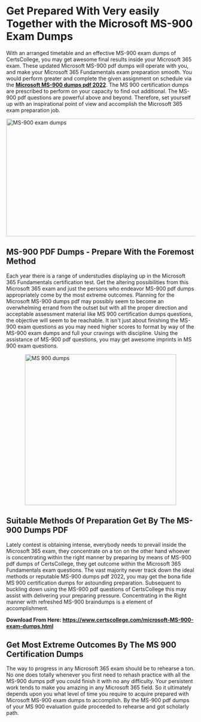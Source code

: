 <h1><strong>Get Prepared With Very easily Together with the Microsoft MS-900 Exam Dumps&nbsp;</strong></h1>
<p><span style="font-weight: 400;">With an arranged timetable and an effective  MS-900 exam dumps of CertsCollege, you may get awesome final results inside your Microsoft 365 exam. These updated Microsoft MS-900 pdf dumps will operate with you, and make your Microsoft 365 Fundamentals exam preparation smooth. You would perform greater and complete the given assignment on schedule via the <strong><a href="https://www.certscollege.com/microsoft-MS-900-exam-dumps.html">Microsoft MS-900 dumps pdf 2022</a></strong>. The MS 900 certification dumps are prescribed to perform on your capacity to find out additional. The  MS-900 pdf questions are powerful above and beyond. Therefore, set yourself up with an inspirational point of view and accomplish the Microsoft 365 exam preparation job.&nbsp;</span></p>
<p><span style="font-weight: 400;"><img style="display: block; margin-left: auto; margin-right: auto;" src="https://i.ibb.co/CPDK3ps/Yellow-and-Blue-Initiative-Blog-Banner.png" alt="MS-900 exam dumps" width="559" height="315" /></span></p>
<h2><strong>MS-900 PDF Dumps - Prepare With the Foremost Method</strong></h2>
<p><span style="font-weight: 400;">Each year there is a range of understudies displaying up in the Microsoft 365 Fundamentals certification test. Get the altering possibilities from this Microsoft 365 exam and just the persons who endeavor MS-900 pdf dumps appropriately come by the most extreme outcomes. Planning for the Microsoft MS-900 dumps pdf may possibly seem to become an overwhelming errand from the outset but with all the proper direction and acceptable assessment material like MS 900 certification dumps questions, the objective will seem to be reachable. It isn't just about finishing the MS-900 exam questions as you may need higher scores to format by way of the MS-900 exam dumps and full your cravings with discipline. Using the assistance of MS-900 pdf questions, you may get awesome imprints in MS 900 exam questions.</span></p>
<p><span style="font-weight: 400;"><a href="https://tinyurl.com/yaem2x6a"><img style="display: block; margin-left: auto; margin-right: auto;" src="https://i.ibb.co/9tMrhdY/Teacher-Appreciation-Invitation.png" alt="MS 900 dumps " width="404" height="404" /></a></span></p>
<h2><strong>Suitable Methods Of Preparation Get By The MS-900 Dumps PDF</strong></h2>
<p><span style="font-weight: 400;">Lately contest is obtaining intense, everybody needs to prevail inside the Microsoft 365 exam, they concentrate on a ton on the other hand whoever is concentrating within the right manner by preparing by means of MS-900 pdf dumps of CertsCollege, they get outcome within the Microsoft 365 Fundamentals exam questions. The vast majority never track down the ideal methods or reputable MS-900 dumps pdf 2022, you may get the bona fide MS 900 certification dumps for astounding preparation. Subsequent to buckling down using the  MS-900 pdf questions of CertsCollege this may assist with delivering your preparing pressure. Concentrating in the Right manner with refreshed MS-900 braindumps is a element of accomplishment.</span></p>
<p><span style="font-weight: 400;"><strong>Download From Here: <a href="https://www.certscollege.com/microsoft-MS-900-exam-dumps.html">https://www.certscollege.com/microsoft-MS-900-exam-dumps.html</a></strong></span></p>
<h2><strong>Get Most Extreme Outcomes By The MS 900 Certification Dumps</strong></h2>
<p><span style="font-weight: 400;">The way to progress in any Microsoft 365 exam should be to rehearse a ton. No one does totally whenever you first need to rehash practice with all the MS-900 dumps pdf you could finish it with no any difficulty. Your persistent work tends to make you amazing in any Microsoft 365 field. So it ultimately depends upon you what level of time you require to acquire prepared with Microsoft MS-900 exam dumps to accomplish. By the MS-900 pdf dumps of your MS 900 evaluation guide proceeded to rehearse and got scholarly path.</span></p>

